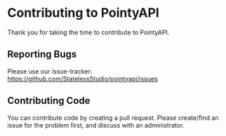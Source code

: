 # Contributing to PointyAPI

Thank you for taking the time to contribute to PointyAPI.

## Reporting Bugs

Please use our issue-tracker: https://github.com/StatelessStudio/pointyapi/issues

## Contributing Code

You can contribute code by creating a pull request. Please create/find an issue for the problem first, and discuss with an administrator.
